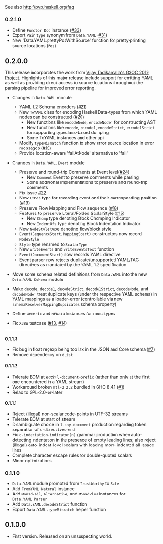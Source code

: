 See also http://pvp.haskell.org/faq

### 0.2.1.0

* Define `Functor Doc` instance ([#33](https://github.com/haskell-hvr/HsYAML/issues/33))
* Export `Pair` `type` synonym from `Data.YAML` ([#31](https://github.com/haskell-hvr/HsYAML/issues/31))
* New 'Data.YAML.prettyPosWithSource' function for pretty-printing source locations (`Pos`)

## 0.2.0.0

This release incorporates the work from [Vijay Tadikamalla's GSOC 2019 Project](https://vijayphoenix.github.io/blog/gsoc-the-conclusion/).
Highlights of this major release include support for emitting YAML as
well as providing direct access to source locations throughout the
parsing pipeline for improved error reporting.

* Changes in `Data.YAML` module
    * YAML 1.2 Schema encoders ([#21](https://github.com/haskell-hvr/HsYAML/pull/21))
    * New `ToYAML` class for encoding Haskell Data-types from which YAML nodes can be constructed ([#20](https://github.com/haskell-hvr/HsYAML/pull/20))
        * New functions like `encodeNode`, `encodeNode'` for constructing AST
        * New functions like `encode`, `encode1`, `encodeStrict`, `encode1Strict` for supporting typeclass-based dumping
        * Some ToYAML instances and other api
    * Modify `typeMismatch` function to show error source location in error messages ([#19](https://github.com/haskell-hvr/HsYAML/pull/19))
    * Provide location-aware 'failAtNode' alternative to 'fail'

* Changes in `Data.YAML.Event` module
    * Preserve and round-trip Comments at Event level([#24](https://github.com/haskell-hvr/HsYAML/pull/24))
        * New  `Comment` Event to preserve comments while parsing
        * Some additional implementations to preserve and round-trip comments
    * Fix issue [#22](https://github.com/haskell-hvr/HsYAML/issues/22)
    * New `EvPos` type for recording event and their corresponding position ([#19](https://github.com/haskell-hvr/HsYAML/pull/19))
    * Preserve Flow Mapping and Flow sequence ([#18](https://github.com/haskell-hvr/HsYAML/pull/18))
    * Features to preserve Literal/Folded ScalarStyle ([#15](https://github.com/haskell-hvr/HsYAML/pull/15))
        * New `Chomp` type denoting Block Chomping Indicator
        * New `IndentOfs` type denoting Block Indentation Indicator
    * New `NodeStyle` type denoting flow/block style
    * `Event(SequenceStart,MappingStart)` constructors now record `NodeStyle`
    * `Style` type renamed to `ScalarType`
    * New `writeEvents` and `writeEventsText` function
    * `Event(DocumentStart)` now records YAML directive
    * Event parser now rejects duplicate/unsupported YAML/TAG
      directives as mandated by the YAML 1.2 specification

* Move some schema related definitions from `Data.YAML` into the new `Data.YAML.Schema` module

* Make `decode`, `decode1`, `decodeStrict`, `decode1Strict`, `decodeNode`, and `decodeNode'` treat
  duplicate keys (under the respective YAML schema) in YAML mappings
  as a loader-error (controllable via new
  `schemaResolverMappingDuplicates` schema property)

* Define `Generic` and `NFData` instances for most types

* Fix `X38W` testcase ([#13](https://github.com/haskell-hvr/HsYAML/issues/13), [#14](https://github.com/haskell-hvr/HsYAML/issues/14))

---

#### 0.1.1.3

* Fix bug in float regexp being too lax in the JSON and Core schema ([#7](https://github.com/hvr/HsYAML/issues/7))
* Remove dependency on `dlist`

#### 0.1.1.2

* Tolerate BOM at *each* `l-document-prefix` (rather than only at the first one encountered in a YAML stream)
* Workaround broken `mtl-2.2.2` bundled in GHC 8.4.1 ([#1](https://github.com/hvr/HsYAML/issues/1))
* Relax to GPL-2.0-or-later

#### 0.1.1.1

* Reject (illegal) non-scalar code-points in UTF-32 streams
* Tolerate BOM at start of stream
* Disambiguate choice in `l-any-document` production regarding token separation of `c-directives-end`
* Fix `c-indentation-indicator(n)` grammar production when
  auto-detecting indentation in the presence of empty leading lines;
  also reject (illegal) auto-indent-level scalars with leading
  more-indented all-space lines
* Complete character escape rules for double-quoted scalars
* Minor optimizations

### 0.1.1.0

* `Data.YAML` module promoted from `TrustWorthy` to `Safe`
* Add `FromYAML Natural` instance
* Add `MonadFail`, `Alternative`, and `MonadPlus` instances for `Data.YAML.Parser`
* Add `Data.YAML.decodeStrict` function
* Export `Data.YAML.typeMismatch` helper function

## 0.1.0.0

* First version. Released on an unsuspecting world.
